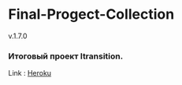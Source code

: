 # Final-Progect-Collection

v.1.7.0

### Итоговый проект Itransition.


Link : [Heroku](https://project-collections.herokuapp.com/)